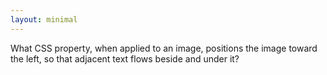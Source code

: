 ```yaml
---
layout: minimal 
---
```


What CSS property, when applied to an image, positions the image toward the left, so that adjacent text flows beside and under it?  
